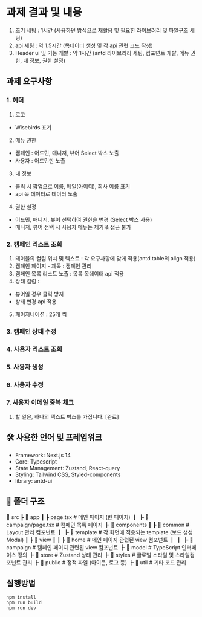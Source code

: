 # 과제 결과 및 내용

1. 초기 세팅 : 1시간 (사용하던 방식으로 재활용 및 필요한 라이브러리 및 파일구조 세팅)
2. api 세팅 : 약 1.5시간 (목데이터 생성 및 각 api 관련 코드 작성)
3. Header ui 및 기능 개발 : 약 1시간 (antd 라이브러리 세팅, 컴포넌트 개발, 메뉴 권한, 내 정보, 권한 설정)

## 과제 요구사항

### 1. 혜더

1. 로고

- Wisebirds 표기

2. 메뉴 권한

- 캠페인 : 어드민, 매니저, 뷰어 Select 박스 노출
- 사용자 : 어드민만 노출

3. 내 정보

- 클릭 시 팝업으로 이름, 메일(아이디), 회사 이름 표기
- api 목 데이터로 데이터 노출

4. 권한 설정

- 어드민, 매니저, 뷰어 선택하여 권한을 변경 (Select 박스 사용)
- 매니저, 뷰어 선택 시 사용자 메뉴는 제거 & 접근 불가

### 2. 캠페인 리스트 조회

1. 테이블의 컬럼 위치 및 텍스트 : 각 요구사항에 맞게 적용(antd table의 align 적용)
2. 캠페인 페이지 - 제목 : 캠페인 관리
3. 캠페인 목록 리스트 노출 : 목록 목데이터 api 적용
4. 상태 컬럼 :

- 뷰어일 경우 클릭 방지
- 상태 변경 api 적용

5. 페이지네이션 : 25개 씩

### 3. 캠페인 상태 수정

### 4. 사용자 리스트 조회

### 5. 사용자 생성

### 6. 사용자 수정

### 7. 사용자 이메일 중복 체크

1. 할 일은, 하나의 텍스트 박스를 가집니다. [완료]

## 🛠 사용한 언어 및 프레임워크

- Framework: Next.js 14
- Core: Typescript
- State Management: Zustand, React-query
- Styling: Tailwind CSS, Styled-components
- library: antd-ui

## 📂 폴더 구조

📂 src
┣ 📂 app
┃ ┣ page.tsx # 메인 페이지 (빈 페이지)
┃ ┣ 📂 campaign/page.tsx # 캠페인 목록 페이지
┣ 📂 components
┃ ┣ 📂 common # Layout 관리 컴포넌트
┃ ┣ 📂 template # 각 화면에 적용되는 template (보드 생성 Modal)
┃ ┣ 📂 view
┃ ┃ ┣ 📂 home # 메인 페이지 관련된 view 컴포넌트
┃ ┃ ┣ 📂 campaign # 캠페인 페이지 관련된 view 컴포넌트
┣ 📂 model # TypeScript 인터페이스 정의
┣ 📂 store # Zustand 상태 관리
┣ 📂 styles # 글로벌 스타일 및 스타일컴포넌트 관리
┣ 📂 public # 정적 파일 (아이콘, 로고 등)
┣ 📂 util # 기타 코드 관리

## 실행방법

```shell
npm install
npm run build
npm run dev
```
